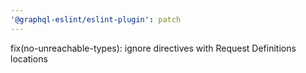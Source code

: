 ```yaml
---
'@graphql-eslint/eslint-plugin': patch
---
```


fix(no-unreachable-types): ignore directives with Request Definitions locations
